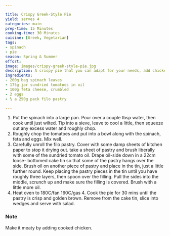 ```yaml
---

title: Crispy Greek-Style Pie
yield: serves 4
categories: main
prep-time: 15 Minutes
cooking-time: 30 Minutes
cuisine: [Greek, Vegetarian]
tags:
- spinach
- pie
season: Spring & Summer
effort:
image: images/crispy-greek-style-pie.jpg
description: A crispy pie that you can adapt for your needs, add chicken or keep it veggie.
ingredients:
- 200g bag spinach leaves
- 175g jar sundried tomatoes in oil
- 100g feta cheese, crumbled
- 2 eggs
- ½ a 250g pack filo pastry

---
```




1. Put the spinach into a large pan. Pour over a couple tbsp water, then cook until just wilted. Tip into a sieve, leave to cool a little, then squeeze out any excess water and roughly chop.
2. Roughly chop the tomatoes and put into a bowl along with the spinach, feta and eggs. Mix well.
3. Carefully unroll the filo pastry. Cover with some damp sheets of kitchen paper to stop it drying out. take a sheet of pastry and brush liberally with some of the sundried tomato oil. Drape oil-side down in a 22cm loose- bottomed cake tin so that some of the pastry hangs over the side. Brush oil on another piece of pastry and place in the tin, just a little further round. Keep placing the pastry pieces in the tin until you have roughly three layers, then spoon over the filling. Pull the sides into the middle, scrunch up and make sure the filling is covered. Brush with a little more oil.
4. Heat oven to 180C/fan 160C/gas 4. Cook the pie for 30 mins until the pastry is crisp and golden brown. Remove from the cake tin, slice into wedges and serve with salad.

### Note

Make it meaty by adding cooked chicken.
